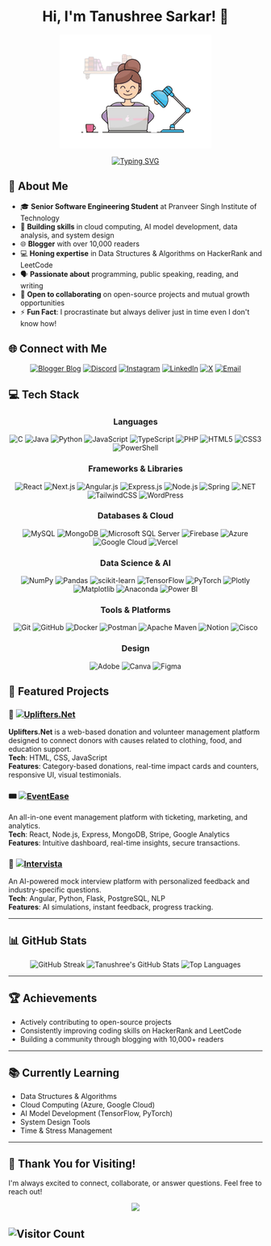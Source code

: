 <div id="header" align="center">
  <h1>Hi, I'm Tanushree Sarkar! 👋</h1> 
  <img src="https://github.com/TanushreeSarkar/About-me-/blob/main/1-unscreen.gif?raw=true" width="300" />
  </div>

<div align="center">

[![Typing SVG](https://readme-typing-svg.herokuapp.com?font=Fira+Code&pause=1000&color=2BBC8A&center=true&vCenter=true&random=false&width=500&lines=Hi,+Tanushree+|+B.Tech'26+Student;Machine+Learning+Enthusiast;AI+Explorer+%26+Full-Stack+Developer;Always+Learning%2C+Always+Growing)](https://git.io/typing-svg)
</div>


## 💫 About Me
- 🎓 **Senior Software Engineering Student** at Pranveer Singh Institute of Technology
- 🔧 **Building skills** in cloud computing, AI model development, data analysis, and system design
- 🌐 **Blogger** with over 10,000 readers
- 💻 **Honing expertise** in Data Structures & Algorithms on HackerRank and LeetCode
- 🗣️ **Passionate about** programming, public speaking, reading, and writing
- 🤝 **Open to collaborating** on open-source projects and mutual growth opportunities
- ⚡ **Fun Fact**: I procrastinate but always deliver just in time even I don't know how!


## 🌐 Connect with Me
<div align="center">
  <a href="https://www.blogger.com/blog/posts/2488428839502386348"><img src="https://img.shields.io/badge/blogger-orange?style=for-the-badge&logo=blogger&logoColor=white" alt="Blogger Blog"></a>
  <a href="https://discord.gg/rrQbQ4XX"><img src="https://img.shields.io/badge/Discord-%237289DA.svg?style=for-the-badge&logo=discord&logoColor=white" alt="Discord"></a>
  <a href="https://instagram.com/rebel.tanu"><img src="https://img.shields.io/badge/Instagram-%23E4405F.svg?style=for-the-badge&logo=Instagram&logoColor=white" alt="Instagram"></a>
  <a href="https://linkedin.com/in/tanushree-sarkar-32635624b"><img src="https://img.shields.io/badge/LinkedIn-%230077B5.svg?style=for-the-badge&logo=linkedin&logoColor=white" alt="LinkedIn"></a>
  <a href="https://x.com/tanushreessk"><img src="https://img.shields.io/badge/X-black.svg?style=for-the-badge&logo=X&logoColor=white" alt="X"></a>
  <a href="mailto:sarkartanushree287@gmail.com"><img src="https://img.shields.io/badge/Email-D14836?style=for-the-badge&logo=gmail&logoColor=white" alt="Email"></a>
</div>

## 💻 Tech Stack
<div align="center">
  <h3>Languages</h3>
  <img src="https://img.shields.io/badge/c-%2300599C.svg?style=for-the-badge&logo=c&logoColor=white" alt="C">
  <img src="https://img.shields.io/badge/java-%23ED8B00.svg?style=for-the-badge&logo=openjdk&logoColor=white" alt="Java">
  <img src="https://img.shields.io/badge/python-3670A0?style=for-the-badge&logo=python&logoColor=ffdd54" alt="Python">
  <img src="https://img.shields.io/badge/javascript-%23323330.svg?style=for-the-badge&logo=javascript&logoColor=%23F7DF1E" alt="JavaScript">
  <img src="https://img.shields.io/badge/typescript-%23007ACC.svg?style=for-the-badge&logo=typescript&logoColor=white" alt="TypeScript">
  <img src="https://img.shields.io/badge/php-%23777BB4.svg?style=for-the-badge&logo=php&logoColor=white" alt="PHP">
  <img src="https://img.shields.io/badge/html5-%23E34F26.svg?style=for-the-badge&logo=html5&logoColor=white" alt="HTML5">
  <img src="https://img.shields.io/badge/css3-%231572B6.svg?style=for-the-badge&logo=css3&logoColor=white" alt="CSS3">
  <img src="https://img.shields.io/badge/PowerShell-%235391FE.svg?style=for-the-badge&logo=powershell&logoColor=white" alt="PowerShell">

  <h3>Frameworks & Libraries</h3>
  <img src="https://img.shields.io/badge/react-%2320232a.svg?style=for-the-badge&logo=react&logoColor=%2361DAFB" alt="React">
  <img src="https://img.shields.io/badge/Next-black?style=for-the-badge&logo=next.js&logoColor=white" alt="Next.js">
  <img src="https://img.shields.io/badge/angular.js-%23E23237.svg?style=for-the-badge&logo=angularjs&logoColor=white" alt="Angular.js">
  <img src="https://img.shields.io/badge/express.js-%23404d59.svg?style=for-the-badge&logo=express&logoColor=%2361DAFB" alt="Express.js">
  <img src="https://img.shields.io/badge/node.js-6DA55F?style=for-the-badge&logo=node.js&logoColor=white" alt="Node.js">
  <img src="https://img.shields.io/badge/spring-%236DB33F.svg?style=for-the-badge&logo=spring&logoColor=white" alt="Spring">
  <img src="https://img.shields.io/badge/.NET-5C2D91?style=for-the-badge&logo=.net&logoColor=white" alt=".NET">
  <img src="https://img.shields.io/badge/tailwindcss-%2338B2AC.svg?style=for-the-badge&logo=tailwind-css&logoColor=white" alt="TailwindCSS">
  <img src="https://img.shields.io/badge/WordPress-%23117AC9.svg?style=for-the-badge&logo=WordPress&logoColor=white" alt="WordPress">

  <h3>Databases & Cloud</h3>
  <img src="https://img.shields.io/badge/mysql-4479A1.svg?style=for-the-badge&logo=mysql&logoColor=white" alt="MySQL">
  <img src="https://img.shields.io/badge/MongoDB-%234ea94b.svg?style=for-the-badge&logo=mongodb&logoColor=white" alt="MongoDB">
  <img src="https://img.shields.io/badge/Microsoft%20SQL%20Server-CC2927?style=for-the-badge&logo=microsoft%20sql%20server&logoColor=white" alt="Microsoft SQL Server">
  <img src="https://img.shields.io/badge/firebase-a08021?style=for-the-badge&logo=firebase&logoColor=ffcd34" alt="Firebase">
  <img src="https://img.shields.io/badge/azure-%230072C6.svg?style=for-the-badge&logo=microsoftazure&logoColor=white" alt="Azure">
  <img src="https://img.shields.io/badge/GoogleCloud-%234285F4.svg?style=for-the-badge&logo=google-cloud&logoColor=white" alt="Google Cloud">
  <img src="https://img.shields.io/badge/vercel-%23000000.svg?style-for-the-badge&logo=vercel&logoColor=white" alt="Vercel">

  <h3>Data Science & AI</h3>
  <img src="https://img.shields.io/badge/numpy-%23013243.svg?style=for-the-badge&logo=numpy&logoColor=white" alt="NumPy">
  <img src="https://img.shields.io/badge/pandas-%23150458.svg?style=for-the-badge&logo=pandas&logoColor=white" alt="Pandas">
  <img src="https://img.shields.io/badge/scikit--learn-%23F7931E.svg?style-for-the-badge&logo=scikit-learn&logoColor=white" alt="scikit-learn">
  <img src="https://img.shields.io/badge/TensorFlow-%23FF6F00.svg?style-for-the-badge&logo=TensorFlow&logoColor=white" alt="TensorFlow">
  <img src="https://img.shields.io/badge/PyTorch-%23EE4C2C.svg?style-for-the-badge&logo=PyTorch&logoColor=white" alt="PyTorch">
  <img src="https://img.shields.io/badge/Plotly-%233F4F75.svg?style=for-the-badge&logo=plotly&logoColor=white" alt="Plotly">
  <img src="https://img.shields.io/badge/Matplotlib-%23ffffff.svg?style=for-the-badge&logo=Matplotlib&logoColor=black" alt="Matplotlib">
  <img src="https://img.shields.io/badge/Anaconda-%2344A833.svg?style=for-the-badge&logo=anaconda&logoColor=white" alt="Anaconda">
  <img src="https://img.shields.io/badge/power_bi-F2C811?style=for-the-badge&logo=powerbi&logoColor=black" alt="Power BI">

  <h3>Tools & Platforms</h3>
  <img src="https://img.shields.io/badge/git-%23F05033.svg?style-for-the-badge&logo=git&logoColor=white" alt="Git">
  <img src="https://img.shields.io/badge/github-%23121011.svg?style=for-the-badge&logo=github&logoColor=white" alt="GitHub">
  <img src="https://img.shields.io/badge/docker-%230db7ed.svg?style-for-the-badge&logo=docker&logoColor=white" alt="Docker">
  <img src="https://img.shields.io/badge/Postman-FF6C37?style=for-the-badge&logo=postman&logoColor=white" alt="Postman">
  <img src="https://img.shields.io/badge/Apache%20Maven-C71A36?style=for-the-badge&logo=Apache%20Maven&logoColor=white" alt="Apache Maven">
  <img src="https://img.shields.io/badge/Notion-%23000000.svg?style-for-the-badge&logo=notion&logoColor=white" alt="Notion">
  <img src="https://img.shields.io/badge/cisco-%23049fd9.svg?style-for-the-badge&logo=cisco&logoColor=black" alt="Cisco">

  <h3>Design</h3>  <img src="https://img.shields.io/badge/adobe-%23FF0000.svg?style=for-the-badge&logo=adobe&logoColor=white" alt="Adobe">  <img src="https://img.shields.io/badge/Canva-%2300C4CC.svg?style=for-the-badge&logo=Canva&logoColor=white" alt="Canva">  <img src="https://img.shields.io/badge/figma-%23F24E1E.svg?style-for-the-badge&logo=figma&logoColor=white" alt="Figma">
</div>


## 🌟 Featured Projects

### 🚀 [![Uplifters.Net](https://img.shields.io/badge/Visit-Uplifters.Net-blue?style=for-the-badge)](https://uplifters-net.vercel.app/)  
**Uplifters.Net** is a web-based donation and volunteer management platform designed to connect donors with causes related to clothing, food, and education support.  
**Tech**: HTML, CSS, JavaScript  
**Features**: Category-based donations, real-time impact cards and counters, responsive UI, visual testimonials.

### 🎟️ [![EventEase](https://img.shields.io/badge/View-EventEase-brightgreen?style=for-the-badge)](https://github.com/TanushreeSarkar/EventEase)
An all-in-one event management platform with ticketing, marketing, and analytics.  
**Tech**: React, Node.js, Express, MongoDB, Stripe, Google Analytics  
**Features**: Intuitive dashboard, real-time insights, secure transactions.


### 🤖 [![Intervista](https://img.shields.io/badge/Explore-Intervista-purple?style=for-the-badge)](https://github.com/TanushreeSarkar/InterVista)
An AI-powered mock interview platform with personalized feedback and industry-specific questions.  
**Tech**: Angular, Python, Flask, PostgreSQL, NLP  
**Features**: AI simulations, instant feedback, progress tracking.

---

## 📊 GitHub Stats
<div align="center">
  <img src="https://github-readme-streak-stats.herokuapp.com?user=TanushreeSarkar&theme=highcontrast" alt="GitHub Streak")](https://git.io/streak-stats)/>
  <img src="https://github-readme-stats.vercel.app/api?username=TanushreeSarkar&show_icons=true&theme=highcontrast" alt="Tanushree's GitHub Stats" />
  <img src="https://github-readme-stats.vercel.app/api/top-langs/?username=TanushreeSarkar&layout=donut&theme=highcontrast" alt="Top Languages" />
</div>

---

## 🏆 Achievements
- Actively contributing to open-source projects
- Consistently improving coding skills on HackerRank and LeetCode
- Building a community through blogging with 10,000+ readers

---

## 📚 Currently Learning
- Data Structures & Algorithms
- Cloud Computing (Azure, Google Cloud)
- AI Model Development (TensorFlow, PyTorch)
- System Design Tools
- Time & Stress Management

---

## 🙌 Thank You for Visiting!
I'm always excited to connect, collaborate, or answer questions. Feel free to reach out!

<div align="center">
  <img src="https://media.tenor.com/9Jlp55r7G1oAAAAj/milk-and-mocha.gif" width="300" />
</div>


## ![Visitor Count](https://visitor-badge.laobi.icu/badge?page_id=TanushreeSarkar.repo-name&left_color=gray&right_color=blue)
